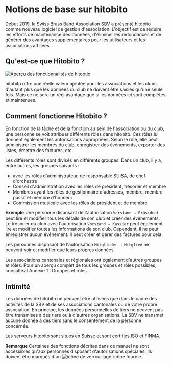 # Notions de base sur hitobito

Début 2019, la Swiss Brass Band Association SBV a présenté hitobito comme nouveau logiciel de gestion d'association. L'objectif est de réduire les efforts de maintenance des données, d'éliminer les redondances et de générer des avantages supplémentaires pour les utilisateurs et les associations affiliées.

## Qu'est-ce que Hitobito ?

![Aperçu des fonctionnalités de hitobtio](/media/image1.png)

hitobito offre une réelle valeur ajoutée pour les associations et les clubs, d'autant plus que les données du club ne doivent être saisies qu'une seule fois. Mais ce ne sera un réel avantage que si les données ici sont complètes et maintenues.

## Comment fonctionne Hitobito ?

En fonction de la tâche et de la fonction au sein de l'association ou du club, une personne se voit attribuer différents rôles dans hitobito. Ces rôles lui donnent également les autorisations appropriées. Selon le rôle, elle peut administrer les membres du club, enregistrer des événements, exporter des listes, émettre des factures, etc.

Les différents rôles sont divisés en différents groupes. Dans un club, il y a, entre autres, les groupes suivants :

- <verein>avec les rôles d'administrateur, de responsable SUISA, de chef d'orchestre</verein>
- Conseil d'administration avec les rôles de président, trésorier et membre
- Membres ayant les rôles de gestionnaire d'adresses, membre, membre passif et membre d'honneur
- Commission musicale avec les rôles de président et de membre

**Exemple** Une personne disposant de l'autorisation `Vorstand → Präsident` peut lire et modifier tous les détails de son club et créer des événements. Le trésorier du club avec l'autorisation `Vorstand → Kassier` peut également lire et modifier toutes les informations de son club. Cependant, il ne peut enregistrer aucun événement. Il peut créer et gérer des factures pour cela.

Les personnes disposant de l'autorisation `Mitglieder → Mitglied` ne peuvent voir et modifier que leurs propres données.

Les associations cantonales et régionales ont également d'autres groupes et rôles. Pour un aperçu complet de tous les groupes et rôles possibles, consultez l'Annexe 1 : Groupes et rôles.

## Intimité

Les données de hitobito ne peuvent être utilisées que dans le cadre des activités de la SBV et de ses associations cantonales ou de votre propre association. En principe, les données personnelles de tiers ne peuvent pas être transmises à des tiers ou à d'autres organisations. La SBV ne transmet aucune donnée à des tiers sans le consentement de la personne concernée.

Les serveurs hitobito sont situés en Suisse et sont certifiés ISO et FINMA.

**Remarque** Certaines des fonctions décrites dans ce manuel ne sont accessibles qu'aux personnes disposant d'autorisations spéciales. Ils doivent être marqués d'un ![icône de verrouillage](/media/image2.png)-icône fournie.
